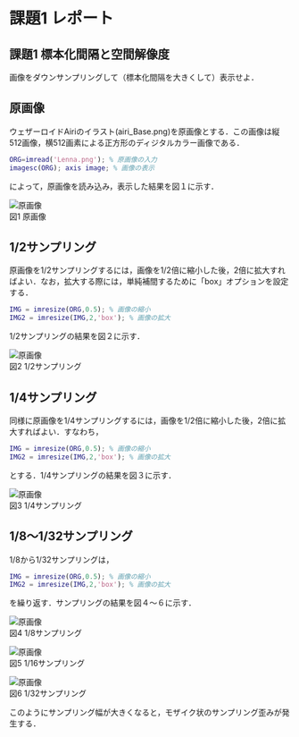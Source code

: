 # 課題1 レポート

## 課題1 標本化間隔と空間解像度

画像をダウンサンプリングして（標本化間隔を大きくして）表示せよ．

## 原画像

ウェザーロイドAiriのイラスト(airi_Base.png)を原画像とする．この画像は縦512画像，横512画素による正方形のディジタルカラー画像である．

```MATLAB
ORG=imread('Lenna.png'); % 原画像の入力
imagesc(ORG); axis image; % 画像の表示
```

によって，原画像を読み込み，表示した結果を図１に示す．

![原画像](/image/kadai1/kadai1_org_img.png?raw=true)  
図1 原画像

## 1/2サンプリング

原画像を1/2サンプリングするには，画像を1/2倍に縮小した後，2倍に拡大すればよい．なお，拡大する際には，単純補間するために「box」オプションを設定する．

```MATLAB
IMG = imresize(ORG,0.5); % 画像の縮小
IMG2 = imresize(IMG,2,'box'); % 画像の拡大
```

1/2サンプリングの結果を図２に示す．

![原画像](/image/kadai1/kadai1_2.png?raw=true)  
図2 1/2サンプリング

## 1/4サンプリング

同様に原画像を1/4サンプリングするには，画像を1/2倍に縮小した後，2倍に拡大すればよい．すなわち，

```MATLAB
IMG = imresize(ORG,0.5); % 画像の縮小
IMG2 = imresize(IMG,2,'box'); % 画像の拡大
```

とする．1/4サンプリングの結果を図３に示す．

![原画像](/image/kadai1/kadai1_4.png?raw=true)  
図3 1/4サンプリング

## 1/8～1/32サンプリング

1/8から1/32サンプリングは，

```MATLAB
IMG = imresize(ORG,0.5); % 画像の縮小
IMG2 = imresize(IMG,2,'box'); % 画像の拡大
```

を繰り返す．サンプリングの結果を図４～６に示す．

![原画像](/image/kadai1/kadai1_8.png?raw=true)  
図4 1/8サンプリング

![原画像](/image/kadai1/kadai1_16.png?raw=true)  
図5 1/16サンプリング

![原画像](/image/kadai1/kadai1_32.png?raw=true)  
図6 1/32サンプリング

このようにサンプリング幅が大きくなると，モザイク状のサンプリング歪みが発生する．
